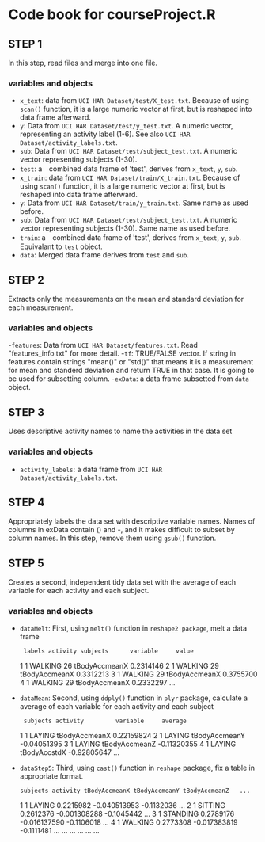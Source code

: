 # Code book for courseProject.R

## STEP 1
In this step, read files and merge into one file.

### variables and objects
- `x_text`: data from `UCI HAR Dataset/test/X_test.txt`. Because of using `scan()` function, it is a large numeric vector at first, but is reshaped into data frame afterward. 
- `y`: Data from `UCI HAR Dataset/test/y_test.txt`. A numeric vector, representing an activity label (1-6). See also `UCI HAR Dataset/activity_labels.txt`.
- `sub`: Data from `UCI HAR Dataset/test/subject_test.txt`. A numeric vector representing subjects (1-30).
- `test`: a　combined data frame of 'test', derives from `x_text`, `y`, `sub`.　
- `x_train`: data from `UCI HAR Dataset/train/X_train.txt`. Because of using `scan()` function, it is a large numeric vector at first, but is reshaped into data frame afterward. 
- `y`: Data from `UCI HAR Dataset/train/y_train.txt`. Same name as used before.
- `sub`: Data from `UCI HAR Dataset/test/subject_test.txt`. A numeric vector representing subjects (1-30). Same name as used before.
- `train`: a　combined data frame of 'test', derives from `x_text`, `y`, `sub`. Equivalant to `test` object.
- `data`: Merged data frame derives from `test` and `sub`.


## STEP 2
Extracts only the measurements on the mean and standard deviation for each measurement. 

### variables and objects
-`features`: Data from `UCI HAR Dataset/features.txt`. Read "features_info.txt" for more detail.
-`tf`: TRUE/FALSE vector. If string in features contain strings "mean()" or "std()" that means it is a measurement for mean and standerd deviation and return TRUE in that case. It is going to be used for subsetting column.
-`exData`: a data frame subsetted from `data` object.

## STEP 3
Uses descriptive activity names to name the activities in the data set

### variables and objects
- `activity_labels`: a data frame from `UCI HAR Dataset/activity_labels.txt`.


## STEP 4
Appropriately labels the data set with descriptive variable names.
Names of columns in exData contain () and -, and it makes difficult to subset by column names. In this step, remove them using `gsub()` function.

## STEP 5
Creates a second, independent tidy data set with the average of each variable for each activity and each subject.

### variables and objects
- `dataMelt`: First, using `melt()` function in `reshape2 package`, melt a data frame

	   labels activity subjects      variable     value
	1       1  WALKING       26 tBodyAccmeanX 0.2314146
	2       1  WALKING       29 tBodyAccmeanX 0.3312213
	3       1  WALKING       29 tBodyAccmeanX 0.3755700
	4       1  WALKING       29 tBodyAccmeanX 0.2332297
	...
	
- `dataMean`: Second, using `ddply()` function in `plyr` package, calculate a average of each variable for each activity and each subject

	   subjects activity         variable     average
	1         1   LAYING    tBodyAccmeanX  0.22159824
	2         1   LAYING    tBodyAccmeanY -0.04051395
	3         1   LAYING    tBodyAccmeanZ -0.11320355
	4         1   LAYING     tBodyAccstdX -0.92805647
	...

- `dataStep5`: Third, using `cast()` function in `reshape` package, fix a table in appropriate format.

	  subjects activity tBodyAccmeanX tBodyAccmeanY tBodyAccmeanZ	...
	1        1   LAYING     0.2215982  -0.040513953    -0.1132036	...
	2        1  SITTING     0.2612376  -0.001308288    -0.1045442	...
	3        1 STANDING     0.2789176  -0.016137590    -0.1106018	...
	4        1  WALKING     0.2773308  -0.017383819    -0.1111481	...
	...		 ...			...		   ...			   ...

